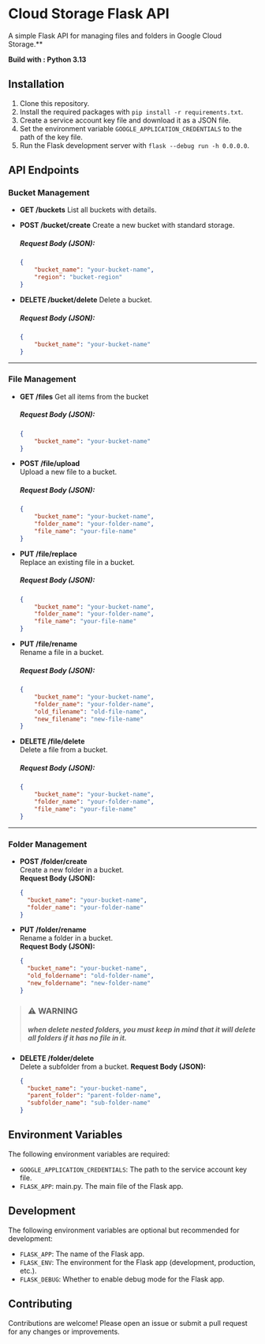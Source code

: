 # Cloud Storage Flask API
A simple Flask API for managing files and folders in Google Cloud Storage.**

**Build with : Python 3.13**

## Installation
1. Clone this repository.
2. Install the required packages with `pip install -r requirements.txt`.
3. Create a service account key file and download it as a JSON file.
4. Set the environment variable `GOOGLE_APPLICATION_CREDENTIALS` to the path of the key file.
5. Run the Flask development server with `flask --debug run -h 0.0.0.0`.

## API Endpoints
### Bucket Management
- **GET /buckets**
    List all buckets with details.

- **POST /bucket/create**
    Create a new bucket with standard storage.
    ##### Request Body (JSON):  
    ```json
    {
        "bucket_name": "your-bucket-name",
        "region": "bucket-region"
    }
    ```

- **DELETE /bucket/delete**
    Delete a bucket.  
    ##### Request Body (JSON):  
    ```json
    {
        "bucket_name": "your-bucket-name"
    }
    ```
---
### File Management
- **GET /files**
    Get all items from the bucket
    ##### Request Body (JSON):  
    ```json
    {
        "bucket_name": "your-bucket-name"
    }
    ```
- **POST /file/upload**  
    Upload a new file to a bucket.  
    ##### Request Body (JSON):  
    ```json
    {
        "bucket_name": "your-bucket-name",
        "folder_name": "your-folder-name",
        "file_name": "your-file-name"
    }
    ```
 
- **PUT /file/replace**  
    Replace an existing file in a bucket.
    ##### Request Body (JSON):  
    ```json
    {
        "bucket_name": "your-bucket-name",
        "folder_name": "your-folder-name",
        "file_name": "your-file-name"
    }
    ```

- **PUT /file/rename**  
    Rename a file in a bucket.  
    ##### Request Body (JSON):
    ```json
    {
        "bucket_name": "your-bucket-name",
        "folder_name": "your-folder-name",
        "old_filename": "old-file-name",
        "new_filename": "new-file-name"
    }
    ```

- **DELETE /file/delete**  
    Delete a file from a bucket.  
    ##### Request Body (JSON): 
    ```json
    {
        "bucket_name": "your-bucket-name",
        "folder_name": "your-folder-name",
        "file_name": "your-file-name"
    }
    ```
 ---
### Folder Management

- **POST /folder/create**  
  Create a new folder in a bucket.  
  **Request Body (JSON):**  
  ```json
  {
    "bucket_name": "your-bucket-name",
    "folder_name": "your-folder-name"
  }
  ```

- **PUT /folder/rename**  
  Rename a folder in a bucket.  
  **Request Body (JSON):**  
  ```json
  {
    "bucket_name": "your-bucket-name",
    "old_foldername": "old-folder-name",
    "new_foldername": "new-folder-name"
  }
  ```

> ### ⚠️ WARNING
> ##### when delete nested folders, you must keep in mind that it will delete all folders if it has no file in it.
 
- **DELETE /folder/delete**  
  Delete a subfolder from a bucket. 
  **Request Body (JSON):**  
  ```json
  {
    "bucket_name": "your-bucket-name",
    "parent_folder": "parent-folder-name",
    "subfolder_name": "sub-folder-name"
  }
  ```

## Environment Variables

The following environment variables are required:

 - `GOOGLE_APPLICATION_CREDENTIALS`: The path to the service account key file.
 - `FLASK_APP`: main.py. The main file of the Flask app.

## Development

 The following environment variables are optional but recommended for development:
 
 * `FLASK_APP`: The name of the Flask app.
 * `FLASK_ENV`: The environment for the Flask app (development, production, etc.).
 * `FLASK_DEBUG`: Whether to enable debug mode for the Flask app.
 
 ## Contributing
 
 Contributions are welcome! Please open an issue or submit a pull request for any changes or improvements.
